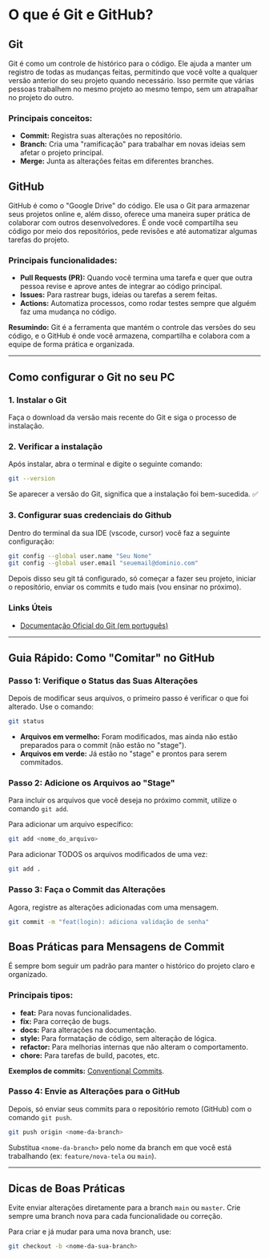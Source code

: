 # O que é Git e GitHub?

## Git

Git é como um controle de histórico para o código. Ele ajuda a manter um registro de todas as mudanças feitas, permitindo que você volte a qualquer versão anterior do seu projeto quando necessário. Isso permite que várias pessoas trabalhem no mesmo projeto ao mesmo tempo, sem um atrapalhar no projeto do outro.

### Principais conceitos:

- **Commit:** Registra suas alterações no repositório.
- **Branch:** Cria uma "ramificação" para trabalhar em novas ideias sem afetar o projeto principal.
- **Merge:** Junta as alterações feitas em diferentes branches.

## GitHub

GitHub é como o "Google Drive" do código. Ele usa o Git para armazenar seus projetos online e, além disso, oferece uma maneira super prática de colaborar com outros desenvolvedores. É onde você compartilha seu código por meio dos repositórios, pede revisões e até automatizar algumas tarefas do projeto.

### Principais funcionalidades:

- **Pull Requests (PR):** Quando você termina uma tarefa e quer que outra pessoa revise e aprove antes de integrar ao código principal.
- **Issues:** Para rastrear bugs, ideias ou tarefas a serem feitas.
- **Actions:** Automatiza processos, como rodar testes sempre que alguém faz uma mudança no código.

**Resumindo:** Git é a ferramenta que mantém o controle das versões do seu código, e o GitHub é onde você armazena, compartilha e colabora com a equipe de forma prática e organizada.

---

## Como configurar o Git no seu PC

### 1. Instalar o Git

Faça o download da versão mais recente do Git e siga o processo de instalação.

### 2. Verificar a instalação

Após instalar, abra o terminal e digite o seguinte comando:

```bash
git --version
```

Se aparecer a versão do Git, significa que a instalação foi bem-sucedida. ✅

### 3. Configurar suas credenciais do Github

Dentro do terminal da sua IDE (vscode, cursor) você faz a seguinte configuração:

```bash
git config --global user.name "Seu Nome"
git config --global user.email "seuemail@dominio.com"
```

Depois disso seu git tá configurado, só começar a fazer seu projeto, iniciar o repositório, enviar os commits e tudo mais (vou ensinar no próximo).

### Links Úteis

- [Documentação Oficial do Git (em português)](https://git-scm.com/doc)

---

## Guia Rápido: Como "Comitar" no GitHub

### Passo 1: Verifique o Status das Suas Alterações

Depois de modificar seus arquivos, o primeiro passo é verificar o que foi alterado. Use o comando:

```bash
git status
```

- **Arquivos em vermelho:** Foram modificados, mas ainda não estão preparados para o commit (não estão no "stage").
- **Arquivos em verde:** Já estão no "stage" e prontos para serem commitados.

### Passo 2: Adicione os Arquivos ao "Stage"

Para incluir os arquivos que você deseja no próximo commit, utilize o comando `git add`.

Para adicionar um arquivo específico:

```bash
git add <nome_do_arquivo>
```

Para adicionar TODOS os arquivos modificados de uma vez:

```bash
git add .
```

### Passo 3: Faça o Commit das Alterações

Agora, registre as alterações adicionadas com uma mensagem.

```bash
git commit -m "feat(login): adiciona validação de senha"
```

## Boas Práticas para Mensagens de Commit

É sempre bom seguir um padrão para manter o histórico do projeto claro e organizado.

### Principais tipos:

- **feat:** Para novas funcionalidades.
- **fix:** Para correção de bugs.
- **docs:** Para alterações na documentação.
- **style:** Para formatação de código, sem alteração de lógica.
- **refactor:** Para melhorias internas que não alteram o comportamento.
- **chore:** Para tarefas de build, pacotes, etc.

**Exemplos de commits:** [Conventional Commits](https://www.conventionalcommits.org/).

### Passo 4: Envie as Alterações para o GitHub

Depois, só enviar seus commits para o repositório remoto (GitHub) com o comando `git push`.

```bash
git push origin <nome-da-branch>
```

Substitua `<nome-da-branch>` pelo nome da branch em que você está trabalhando (ex: `feature/nova-tela` ou `main`).

---

## Dicas de Boas Práticas

Evite enviar alterações diretamente para a branch `main` ou `master`. Crie sempre uma branch nova para cada funcionalidade ou correção.

Para criar e já mudar para uma nova branch, use:

```bash
git checkout -b <nome-da-sua-branch>
```
